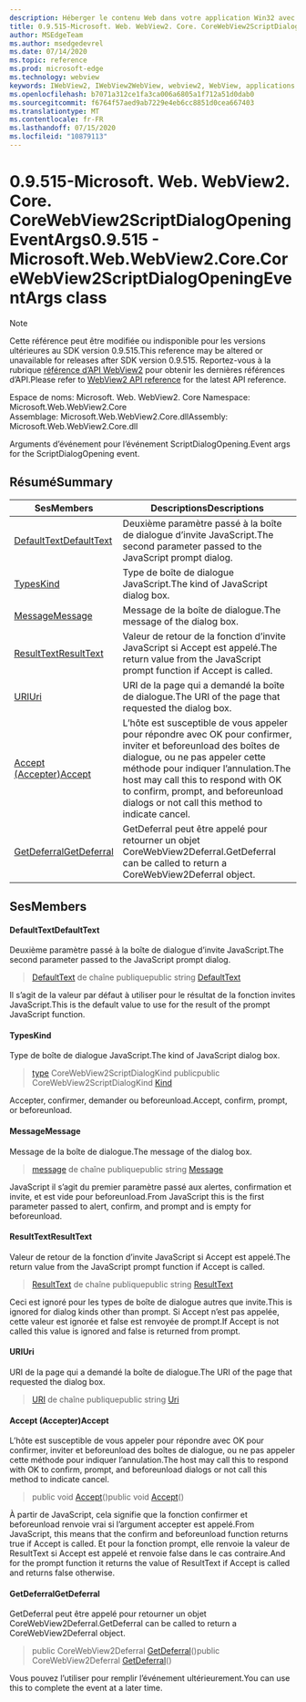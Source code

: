 ```yaml
---
description: Héberger le contenu Web dans votre application Win32 avec le contrôle Microsoft Edge WebView2
title: 0.9.515-Microsoft. Web. WebView2. Core. CoreWebView2ScriptDialogOpeningEventArgs
author: MSEdgeTeam
ms.author: msedgedevrel
ms.date: 07/14/2020
ms.topic: reference
ms.prod: microsoft-edge
ms.technology: webview
keywords: IWebView2, IWebView2WebView, webview2, WebView, applications Win32, Win32, Edge, ICoreWebView2, ICoreWebView2Controller, contrôle de navigateur, html Edge
ms.openlocfilehash: b7071a312ce1fa3ca006a6805a1f712a51d0dab0
ms.sourcegitcommit: f6764f57aed9ab7229e4eb6cc8851d0cea667403
ms.translationtype: MT
ms.contentlocale: fr-FR
ms.lasthandoff: 07/15/2020
ms.locfileid: "10879113"
---
```

# <span data-ttu-id="98fa1-104">0.9.515-Microsoft. Web. WebView2. Core. CoreWebView2ScriptDialogOpeningEventArgs</span><span class="sxs-lookup"><span data-stu-id="98fa1-104">0.9.515 - Microsoft.Web.WebView2.Core.CoreWebView2ScriptDialogOpeningEventArgs class</span></span> 

> [!NOTE]
> <span data-ttu-id="98fa1-105">Cette référence peut être modifiée ou indisponible pour les versions ultérieures au SDK version 0.9.515.</span><span class="sxs-lookup"><span data-stu-id="98fa1-105">This reference may be altered or unavailable for releases after SDK version 0.9.515.</span></span> <span data-ttu-id="98fa1-106">Reportez-vous à la rubrique [référence d’API WebView2](../../../webview2-api-reference.md) pour obtenir les dernières références d’API.</span><span class="sxs-lookup"><span data-stu-id="98fa1-106">Please refer to [WebView2 API reference](../../../webview2-api-reference.md) for the latest API reference.</span></span>

<span data-ttu-id="98fa1-107">Espace de noms: Microsoft. Web. WebView2. Core </span><span class="sxs-lookup"><span data-stu-id="98fa1-107">Namespace: Microsoft.Web.WebView2.Core</span></span>\
<span data-ttu-id="98fa1-108">Assemblage: Microsoft.Web.WebView2.Core.dll</span><span class="sxs-lookup"><span data-stu-id="98fa1-108">Assembly: Microsoft.Web.WebView2.Core.dll</span></span>

<span data-ttu-id="98fa1-109">Arguments d’événement pour l’événement ScriptDialogOpening.</span><span class="sxs-lookup"><span data-stu-id="98fa1-109">Event args for the ScriptDialogOpening event.</span></span>

## <span data-ttu-id="98fa1-110">Résumé</span><span class="sxs-lookup"><span data-stu-id="98fa1-110">Summary</span></span>

 <span data-ttu-id="98fa1-111">Ses</span><span class="sxs-lookup"><span data-stu-id="98fa1-111">Members</span></span>                        | <span data-ttu-id="98fa1-112">Descriptions</span><span class="sxs-lookup"><span data-stu-id="98fa1-112">Descriptions</span></span>
--------------------------------|---------------------------------------------
[<span data-ttu-id="98fa1-113">DefaultText</span><span class="sxs-lookup"><span data-stu-id="98fa1-113">DefaultText</span></span>](#defaulttext) | <span data-ttu-id="98fa1-114">Deuxième paramètre passé à la boîte de dialogue d’invite JavaScript.</span><span class="sxs-lookup"><span data-stu-id="98fa1-114">The second parameter passed to the JavaScript prompt dialog.</span></span>
[<span data-ttu-id="98fa1-115">Types</span><span class="sxs-lookup"><span data-stu-id="98fa1-115">Kind</span></span>](#kind) | <span data-ttu-id="98fa1-116">Type de boîte de dialogue JavaScript.</span><span class="sxs-lookup"><span data-stu-id="98fa1-116">The kind of JavaScript dialog box.</span></span>
[<span data-ttu-id="98fa1-117">Message</span><span class="sxs-lookup"><span data-stu-id="98fa1-117">Message</span></span>](#message) | <span data-ttu-id="98fa1-118">Message de la boîte de dialogue.</span><span class="sxs-lookup"><span data-stu-id="98fa1-118">The message of the dialog box.</span></span>
[<span data-ttu-id="98fa1-119">ResultText</span><span class="sxs-lookup"><span data-stu-id="98fa1-119">ResultText</span></span>](#resulttext) | <span data-ttu-id="98fa1-120">Valeur de retour de la fonction d’invite JavaScript si Accept est appelé.</span><span class="sxs-lookup"><span data-stu-id="98fa1-120">The return value from the JavaScript prompt function if Accept is called.</span></span>
[<span data-ttu-id="98fa1-121">URI</span><span class="sxs-lookup"><span data-stu-id="98fa1-121">Uri</span></span>](#uri) | <span data-ttu-id="98fa1-122">URI de la page qui a demandé la boîte de dialogue.</span><span class="sxs-lookup"><span data-stu-id="98fa1-122">The URI of the page that requested the dialog box.</span></span>
[<span data-ttu-id="98fa1-123">Accept (Accepter)</span><span class="sxs-lookup"><span data-stu-id="98fa1-123">Accept</span></span>](#accept) | <span data-ttu-id="98fa1-124">L’hôte est susceptible de vous appeler pour répondre avec OK pour confirmer, inviter et beforeunload des boîtes de dialogue, ou ne pas appeler cette méthode pour indiquer l’annulation.</span><span class="sxs-lookup"><span data-stu-id="98fa1-124">The host may call this to respond with OK to confirm, prompt, and beforeunload dialogs or not call this method to indicate cancel.</span></span>
[<span data-ttu-id="98fa1-125">GetDeferral</span><span class="sxs-lookup"><span data-stu-id="98fa1-125">GetDeferral</span></span>](#getdeferral) | <span data-ttu-id="98fa1-126">GetDeferral peut être appelé pour retourner un objet CoreWebView2Deferral.</span><span class="sxs-lookup"><span data-stu-id="98fa1-126">GetDeferral can be called to return a CoreWebView2Deferral object.</span></span>

## <span data-ttu-id="98fa1-127">Ses</span><span class="sxs-lookup"><span data-stu-id="98fa1-127">Members</span></span>

#### <span data-ttu-id="98fa1-128">DefaultText</span><span class="sxs-lookup"><span data-stu-id="98fa1-128">DefaultText</span></span> 

<span data-ttu-id="98fa1-129">Deuxième paramètre passé à la boîte de dialogue d’invite JavaScript.</span><span class="sxs-lookup"><span data-stu-id="98fa1-129">The second parameter passed to the JavaScript prompt dialog.</span></span>

> <span data-ttu-id="98fa1-130">[DefaultText](#defaulttext) de chaîne publique</span><span class="sxs-lookup"><span data-stu-id="98fa1-130">public string [DefaultText](#defaulttext)</span></span>

<span data-ttu-id="98fa1-131">Il s’agit de la valeur par défaut à utiliser pour le résultat de la fonction invites JavaScript.</span><span class="sxs-lookup"><span data-stu-id="98fa1-131">This is the default value to use for the result of the prompt JavaScript function.</span></span>

#### <span data-ttu-id="98fa1-132">Types</span><span class="sxs-lookup"><span data-stu-id="98fa1-132">Kind</span></span> 

<span data-ttu-id="98fa1-133">Type de boîte de dialogue JavaScript.</span><span class="sxs-lookup"><span data-stu-id="98fa1-133">The kind of JavaScript dialog box.</span></span>

> <span data-ttu-id="98fa1-134">[type](#kind) CoreWebView2ScriptDialogKind public</span><span class="sxs-lookup"><span data-stu-id="98fa1-134">public CoreWebView2ScriptDialogKind [Kind](#kind)</span></span>

<span data-ttu-id="98fa1-135">Accepter, confirmer, demander ou beforeunload.</span><span class="sxs-lookup"><span data-stu-id="98fa1-135">Accept, confirm, prompt, or beforeunload.</span></span>

#### <span data-ttu-id="98fa1-136">Message</span><span class="sxs-lookup"><span data-stu-id="98fa1-136">Message</span></span> 

<span data-ttu-id="98fa1-137">Message de la boîte de dialogue.</span><span class="sxs-lookup"><span data-stu-id="98fa1-137">The message of the dialog box.</span></span>

> <span data-ttu-id="98fa1-138">[message](#message) de chaîne publique</span><span class="sxs-lookup"><span data-stu-id="98fa1-138">public string [Message](#message)</span></span>

<span data-ttu-id="98fa1-139">JavaScript il s’agit du premier paramètre passé aux alertes, confirmation et invite, et est vide pour beforeunload.</span><span class="sxs-lookup"><span data-stu-id="98fa1-139">From JavaScript this is the first parameter passed to alert, confirm, and prompt and is empty for beforeunload.</span></span>

#### <span data-ttu-id="98fa1-140">ResultText</span><span class="sxs-lookup"><span data-stu-id="98fa1-140">ResultText</span></span> 

<span data-ttu-id="98fa1-141">Valeur de retour de la fonction d’invite JavaScript si Accept est appelé.</span><span class="sxs-lookup"><span data-stu-id="98fa1-141">The return value from the JavaScript prompt function if Accept is called.</span></span>

> <span data-ttu-id="98fa1-142">[ResultText](#resulttext) de chaîne publique</span><span class="sxs-lookup"><span data-stu-id="98fa1-142">public string [ResultText](#resulttext)</span></span>

<span data-ttu-id="98fa1-143">Ceci est ignoré pour les types de boîte de dialogue autres que invite.</span><span class="sxs-lookup"><span data-stu-id="98fa1-143">This is ignored for dialog kinds other than prompt.</span></span> <span data-ttu-id="98fa1-144">Si Accept n’est pas appelée, cette valeur est ignorée et false est renvoyée de prompt.</span><span class="sxs-lookup"><span data-stu-id="98fa1-144">If Accept is not called this value is ignored and false is returned from prompt.</span></span>

#### <span data-ttu-id="98fa1-145">URI</span><span class="sxs-lookup"><span data-stu-id="98fa1-145">Uri</span></span> 

<span data-ttu-id="98fa1-146">URI de la page qui a demandé la boîte de dialogue.</span><span class="sxs-lookup"><span data-stu-id="98fa1-146">The URI of the page that requested the dialog box.</span></span>

> <span data-ttu-id="98fa1-147">[URI](#uri) de chaîne publique</span><span class="sxs-lookup"><span data-stu-id="98fa1-147">public string [Uri](#uri)</span></span>

#### <span data-ttu-id="98fa1-148">Accept (Accepter)</span><span class="sxs-lookup"><span data-stu-id="98fa1-148">Accept</span></span> 

<span data-ttu-id="98fa1-149">L’hôte est susceptible de vous appeler pour répondre avec OK pour confirmer, inviter et beforeunload des boîtes de dialogue, ou ne pas appeler cette méthode pour indiquer l’annulation.</span><span class="sxs-lookup"><span data-stu-id="98fa1-149">The host may call this to respond with OK to confirm, prompt, and beforeunload dialogs or not call this method to indicate cancel.</span></span>

> <span data-ttu-id="98fa1-150">public void [Accept](#accept)()</span><span class="sxs-lookup"><span data-stu-id="98fa1-150">public void [Accept](#accept)()</span></span>

<span data-ttu-id="98fa1-151">À partir de JavaScript, cela signifie que la fonction confirmer et beforeunload renvoie vrai si l’argument accepter est appelé.</span><span class="sxs-lookup"><span data-stu-id="98fa1-151">From JavaScript, this means that the confirm and beforeunload function returns true if Accept is called.</span></span> <span data-ttu-id="98fa1-152">Et pour la fonction prompt, elle renvoie la valeur de ResultText si Accept est appelé et renvoie false dans le cas contraire.</span><span class="sxs-lookup"><span data-stu-id="98fa1-152">And for the prompt function it returns the value of ResultText if Accept is called and returns false otherwise.</span></span>

#### <span data-ttu-id="98fa1-153">GetDeferral</span><span class="sxs-lookup"><span data-stu-id="98fa1-153">GetDeferral</span></span> 

<span data-ttu-id="98fa1-154">GetDeferral peut être appelé pour retourner un objet CoreWebView2Deferral.</span><span class="sxs-lookup"><span data-stu-id="98fa1-154">GetDeferral can be called to return a CoreWebView2Deferral object.</span></span>

> <span data-ttu-id="98fa1-155">public CoreWebView2Deferral [GetDeferral](#getdeferral)()</span><span class="sxs-lookup"><span data-stu-id="98fa1-155">public CoreWebView2Deferral [GetDeferral](#getdeferral)()</span></span>

<span data-ttu-id="98fa1-156">Vous pouvez l’utiliser pour remplir l’événement ultérieurement.</span><span class="sxs-lookup"><span data-stu-id="98fa1-156">You can use this to complete the event at a later time.</span></span>

